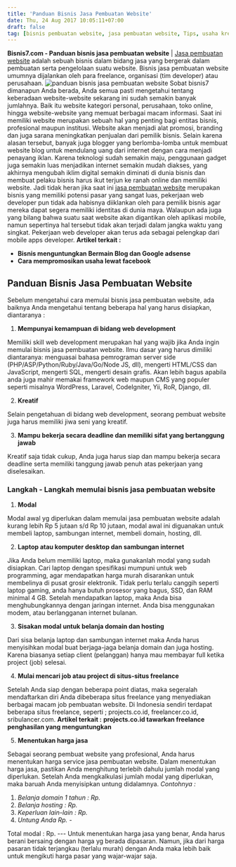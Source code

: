```yaml
---
title: 'Panduan Bisnis Jasa Pembuatan Website'
date: Thu, 24 Aug 2017 10:05:11+07:00
draft: false
tag: [bisnis pembuatan website, jasa pembuatan website, Tips, usaha kreatif]
---
```


**Bisnis7.com - Panduan bisnis jasa pembuatan website** | [Jasa pembuatan website](https://www.digiweb.co.id) adalah sebuah bisnis dalam bidang jasa yang bergerak dalam pembuatan serta pengelolaan suatu website. Bisnis jasa pembuatan website umumnya dijalankan oleh para freelance, organisasi (tim developer) atau perusahaan. ![panduan bisnis jasa pembuatan website](https://www.bisnis7.com/wp-content/uploads/2017/08/jago-bikin-website-jadikan-bisnis-aja.jpg) Sobat bisnis7 dimanapun Anda berada, Anda semua pasti mengetahui tentang keberadaan website-website sekarang ini sudah semakin banyak jumlahnya. Baik itu website kategori personal, perusahaan, toko online, hingga website-website yang memuat berbagai macam informasi. Saat ini memiliki website merupakan sebuah hal yang penting bagi entitas bisnis, profesional maupun institusi. Website akan menjadi alat promosi, branding dan juga sarana meningkatkan penjualan dari pemilik bisnis. Selain karena alasan tersebut, banyak juga blogger yang berlomba-lomba untuk membuat website blog untuk mendulang uang dari internet dengan cara menjadi penayang iklan. Karena teknologi sudah semakin maju, penggunaan gadget juga semakin luas menjadikan internet semakin mudah diakses, yang akhirnya mengubah iklim digital semakin diminati di dunia bisnis dan membuat pelaku bisnis harus ikut terjun ke ranah online dan memiliki website. Jadi tidak heran jika saat ini [jasa pembuatan website](https://www.digiweb.co.id) merupakan bisnis yang memiliki potensi pasar yang sangat luas, pekerjaan web developer pun tidak ada habisnya diiklankan oleh para pemilik bisnis agar mereka dapat segera memiliki identitas di dunia maya. Walaupun ada juga yang bilang bahwa suatu saat website akan digantikan oleh aplikasi mobile, namun sepertinya hal tersebut tidak akan terjadi dalam jangka waktu yang singkat. Pekerjaan web developer akan terus ada sebagai pelengkap dari mobile apps developer. **Artikel terkait :** 

*   **Bisnis menguntungkan Bermain Blog dan Google adsense**
*   **Cara mempromosikan usaha lewat facebook**

Panduan Bisnis Jasa Pembuatan Website
-------------------------------------

Sebelum mengetahui cara memulai bisnis jasa pembuatan website, ada baiknya Anda mengetahui tentang beberapa hal yang harus disiapkan, diantaranya :

1.  **Mempunyai kemampuan di bidang web development**

Memiliki skill web development merupakan hal yang wajib jika Anda ingin memulai bisnis jasa pembuatan website. Ilmu dasar yang harus dimiliki diantaranya: menguasai bahasa pemrograman server side (PHP/ASP/Python/Ruby/Java/Go/Node JS, dll), mengerti HTML/CSS dan JavaScript, mengerti SQL, mengerti desain grafis. Akan lebih bagus apabila anda juga mahir memakai framework web maupun CMS yang populer seperti misalnya WordPress, Laravel, CodeIgniter, Yii, RoR, Django, dll.

2.  **Kreatif**

Selain pengetahuan di bidang web development, seorang pembuat website juga harus memiliki jiwa seni yang kreatif.

3.  **Mampu bekerja secara deadline dan memiliki sifat yang bertanggung jawab**

Kreatif saja tidak cukup, Anda juga harus siap dan mampu bekerja secara deadline serta memiliki tanggung jawab penuh atas pekerjaan yang diselesaikan.

### Langkah - Langkah memulai bisnis jasa pembuatan website

1.  **Modal**

Modal awal yg diperlukan dalam memulai jasa pembuatan website adalah kurang lebih Rp 5 jutaan s/d Rp 10 jutaan, modal awal ini diguanakan untuk membeli laptop, sambungan internet, membeli domain, hosting, dll.

2.  **Laptop atau komputer desktop dan sambungan internet**

Jika Anda belum memiliki laptop, maka gunakanlah modal yang sudah disiapkan. Cari laptop dengan spesifikasi mumpuni untuk web programming, agar mendapatkan harga murah disarankan untuk membelinya di pusat grosir elektronik. Tidak perlu terlalu canggih seperti laptop gaming, anda hanya butuh prosesor yang bagus, SSD, dan RAM minimal 4 GB. Setelah mendapatkan laptop, maka Anda bisa menghubungkannya dengan jaringan internet. Anda bisa menggunakan modem, atau berlangganan internet bulanan.

3.  **Sisakan modal untuk belanja domain dan hosting**

Dari sisa belanja laptop dan sambungan internet maka Anda harus menyisihkan modal buat berjaga-jaga belanja domain dan juga hosting. Karena biasanya setiap client (pelanggan) hanya mau membayar full ketika project (job) selesai.

4.  **Mulai mencari job atau project di situs-situs freelance**

Setelah Anda siap dengan beberapa point diatas, maka segeralah mendaftarkan diri Anda dibeberapa situs freelance yang menyediakan berbagai macam job pembuatan website. Di Indonesia sendiri terdapat beberapa situs freelance, seperti ; projects.co.id, freelancer.co.id, sribulancer.com. **Artikel terkait :** **projects.co.id tawarkan freelance penghasilan yang menguntungkan**

5.  **Menentukan harga jasa**

Sebagai seorang pembuat website yang profesional, Anda harus menentukan harga service jasa pembuatan website. Dalam menentukan harga jasa, pastikan Anda menghitung terlebih dahulu jumlah modal yang diperlukan. Setelah Anda mengkalkulasi jumlah modal yang diperlukan, maka baruah Anda menyisipkan untung didalamnya. _Contohnya :_

1.  _Belanja domain 1 tahun : Rp._
2.  _Belanja hosting : Rp._
3.  _Keperluan lain-lain : Rp._
4.  _Untung Anda Rp. -_

Total modal : Rp. --- Untuk menentukan harga jasa yang benar, Anda harus berani bersaing dengan harga yg berada dipasaran. Namun, jika dari harga pasaran tidak terjangkau (terlalu murah) dengan Anda maka lebih baik untuk mengikuti harga pasar yang wajar-wajar saja.